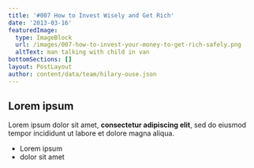 ```yaml
---
title: '#007 How to Invest Wisely and Get Rich'
date: '2013-03-16'
featuredImage:
  type: ImageBlock
  url: /images/007-how-to-invest-your-money-to-get-rich-safely.png
  altText: man talking with child in van
bottomSections: []
layout: PostLayout
author: content/data/team/hilary-ouse.json
---
```

## Lorem ipsum

Lorem ipsum dolor sit amet, **consectetur adipiscing elit**, sed do eiusmod tempor incididunt ut labore et dolore magna aliqua.

- Lorem ipsum
- dolor sit amet